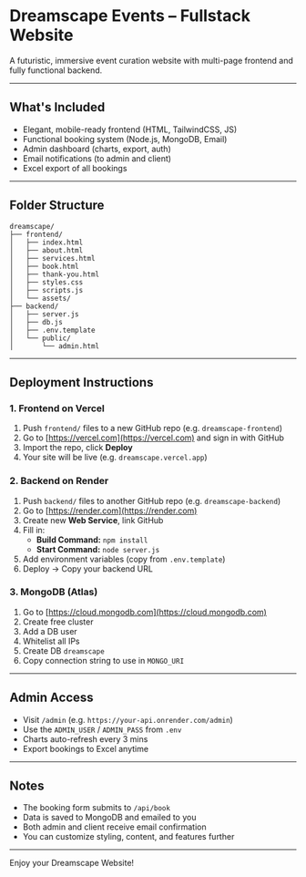 # Dreamscape Events – Fullstack Website

A futuristic, immersive event curation website with multi-page frontend and fully functional backend.

---

## What's Included
- Elegant, mobile-ready frontend (HTML, TailwindCSS, JS)
- Functional booking system (Node.js, MongoDB, Email)
- Admin dashboard (charts, export, auth)
- Email notifications (to admin and client)
- Excel export of all bookings

---

## Folder Structure
```
dreamscape/
├── frontend/
│   ├── index.html
│   ├── about.html
│   ├── services.html
│   ├── book.html
│   ├── thank-you.html
│   ├── styles.css
│   ├── scripts.js
│   └── assets/
├── backend/
│   ├── server.js
│   ├── db.js
│   ├── .env.template
│   └── public/
│       └── admin.html
```

---

## Deployment Instructions

### 1. Frontend on Vercel
1. Push `frontend/` files to a new GitHub repo (e.g. `dreamscape-frontend`)
2. Go to [https://vercel.com](https://vercel.com) and sign in with GitHub
3. Import the repo, click **Deploy**
4. Your site will be live (e.g. `dreamscape.vercel.app`)

### 2. Backend on Render
1. Push `backend/` files to another GitHub repo (e.g. `dreamscape-backend`)
2. Go to [https://render.com](https://render.com)
3. Create new **Web Service**, link GitHub
4. Fill in:
   - **Build Command:** `npm install`
   - **Start Command:** `node server.js`
5. Add environment variables (copy from `.env.template`)
6. Deploy → Copy your backend URL

### 3. MongoDB (Atlas)
1. Go to [https://cloud.mongodb.com](https://cloud.mongodb.com)
2. Create free cluster
3. Add a DB user
4. Whitelist all IPs
5. Create DB `dreamscape`
6. Copy connection string to use in `MONGO_URI`

---

## Admin Access
- Visit `/admin` (e.g. `https://your-api.onrender.com/admin`)
- Use the `ADMIN_USER` / `ADMIN_PASS` from `.env`
- Charts auto-refresh every 3 mins
- Export bookings to Excel anytime

---

## Notes
- The booking form submits to `/api/book`
- Data is saved to MongoDB and emailed to you
- Both admin and client receive email confirmation
- You can customize styling, content, and features further

---

Enjoy your Dreamscape Website!
